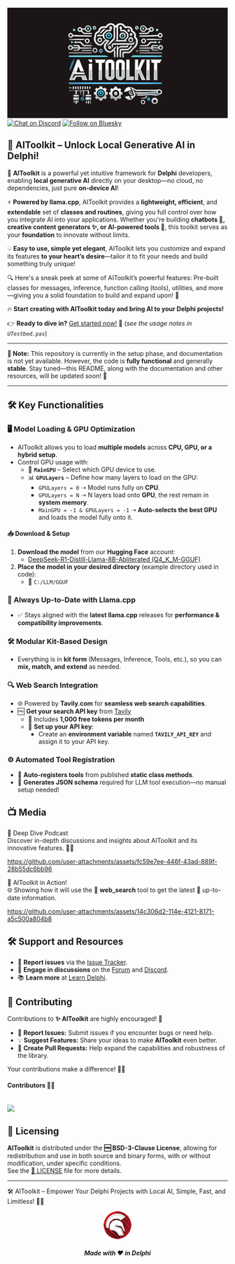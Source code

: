 ![AIToolkit](media/aitoolkit.png)  
[![Chat on Discord](https://img.shields.io/discord/754884471324672040?style=for-the-badge)](https://discord.gg/tPWjMwK)
[![Follow on Bluesky](https://img.shields.io/badge/Bluesky-tinyBigGAMES-blue?style=for-the-badge&logo=bluesky)](https://bsky.app/profile/tinybiggames.com)  

## 🚀 AIToolkit – Unlock Local Generative AI in Delphi!

🔹 **AIToolkit** is a powerful yet intuitive framework for **Delphi** developers, enabling **local generative AI** directly on your desktop—no cloud, no dependencies, just pure **on-device AI**!  

⚡ **Powered by llama.cpp**, AIToolkit provides a **lightweight, efficient**, and **extendable** set of **classes and routines**, giving you full control over how you integrate AI into your applications. Whether you're building **chatbots 🤖, creative content generators ✨, or AI-powered tools 🔧**, this toolkit serves as your **foundation** to innovate without limits.  

💡 **Easy to use, simple yet elegant**, AIToolkit lets you customize and expand its features **to your heart’s desire**—tailor it to fit your needs and build something truly unique!  

🔍 Here's a sneak peek at some of AIToolkit’s powerful features: Pre-built classes for messages, inference, function calling (tools), utilities, and more—giving you a solid foundation to build and expand upon! 🚀

🔥 **Start creating with AIToolkit today and bring AI to your Delphi projects!**  

👉 **Ready to dive in?** [Get started now!](https://github.com/tinyBigGAMES/AIToolkit/archive/refs/heads/main.zip) 🚀 (*see the usage notes in `UTestbed.pas`*)

---

**🚧 Note:** This repository is currently in the setup phase, and documentation is not yet available. However, the code is **fully functional** and generally **stable**. Stay tuned—this README, along with the documentation and other resources, will be updated soon! 🚀

---

## 🛠️ Key Functionalities

### 🖥️ Model Loading & GPU Optimization  
- AIToolkit allows you to load **multiple models** across **CPU, GPU, or a hybrid setup**.  
- Control GPU usage with:  
  - 🎯 **`MainGPU`** – Select which GPU device to use.  
  - 📊 **`GPULayers`** – Define how many layers to load on the GPU:  
    - `GPULayers = 0` ➝ Model runs fully on **CPU**.  
    - `GPULayers = N` ➝ N layers load onto **GPU**, the rest remain in **system memory**.  
    - `MainGPU = -1 & GPULayers = -1` ➝ **Auto-selects the best GPU** and loads the model fully onto it.  

#### 📥 Download & Setup  
1. **Download the model** from our **Hugging Face** account:  
   - [DeepSeek-R1-Distill-Llama-8B-Abliterated (Q4_K_M-GGUF)](https://huggingface.co/tinybiggames/DeepSeek-R1-Distill-Llama-8B-abliterated-Q4_K_M-GGUF/resolve/main/deepseek-r1-distill-llama-8b-abliterated-q4_k_m.gguf?download=true)  
2. **Place the model in your desired directory** (example directory used in code):  
   - 📂 `C:/LLM/GGUF`  

### 🔄 Always Up-to-Date with Llama.cpp  
- ✅ Stays aligned with the **latest llama.cpp** releases for **performance & compatibility improvements**.  

### 🛠️ Modular Kit-Based Design  
- Everything is in **kit form** (Messages, Inference, Tools, etc.), so you can **mix, match, and extend** as needed.  

### 🔍 Web Search Integration  
- 🌐 Powered by **Tavily.com** for **seamless web search capabilities**.  
- 🆓 **Get your search API key** from [Tavily](https://tavily.com/)  
  - 🎁 Includes **1,000 free tokens per month**  
  - 🔑 **Set up your API key**:  
    - Create an **environment variable** named **`TAVILY_API_KEY`** and assign it to your API key.  

### ⚙️ Automated Tool Registration  
- 🔧 **Auto-registers tools** from published **static class methods**.  
- 📜 **Generates JSON schema** required for LLM tool execution—no manual setup needed!  

## 📺 Media

🌊 Deep Dive Podcast  
Discover in-depth discussions and insights about AIToolkit and its innovative features. 🚀✨

https://github.com/user-attachments/assets/fc59e7ee-446f-43ad-889f-28b55dc6bb96

🚀 AIToolkit in Action!  
🌐 Showing how it will use the 🔎 **web_search** tool to get the latest 📢 up-to-date information.

https://github.com/user-attachments/assets/14c306d2-114e-4121-8171-a5c500a804b8

## 🛠️ Support and Resources

- 🐞 **Report issues** via the [Issue Tracker](https://github.com/tinyBigGAMES/AIToolkit/issues).
- 💬 **Engage in discussions** on the [Forum](https://github.com/tinyBigGAMES/AIToolkit/discussions) and [Discord](https://discord.gg/tPWjMwK).
- 📚 **Learn more** at [Learn Delphi](https://learndelphi.org).

## 🤝 Contributing  

Contributions to **✨ AIToolkit** are highly encouraged! 🌟  
- 🐛 **Report Issues:** Submit issues if you encounter bugs or need help.  
- 💡 **Suggest Features:** Share your ideas to make **AIToolkit** even better.  
- 🔧 **Create Pull Requests:** Help expand the capabilities and robustness of the library.  

Your contributions make a difference! 🙌✨

#### Contributors 👥🤝
<br/>

<a href="https://github.com/tinyBigGAMES/AIToolkit/graphs/contributors">
  <img src="https://contrib.rocks/image?repo=tinyBigGAMES/AIToolkit&max=500&columns=20&anon=1" />
</a>

## 📜 Licensing

**AIToolkit** is distributed under the **🆓 BSD-3-Clause License**, allowing for redistribution and use in both source and binary forms, with or without modification, under specific conditions.  
See the [📜 LICENSE](https://github.com/tinyBigGAMES/AIToolkit?tab=BSD-3-Clause-1-ov-file#BSD-3-Clause-1-ov-file) file for more details.

---

🛠️ AIToolkit – Empower Your Delphi Projects with Local AI, Simple, Fast, and Limitless! 🚀🤖

<p align="center">
<img src="media/delphi.png" alt="Delphi">
</p>
<h5 align="center">
  
Made with ❤️ in Delphi  
